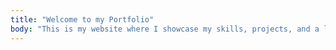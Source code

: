 ```yaml
---
title: "Welcome to my Portfolio"
body: "This is my website where I showcase my skills, projects, and a little about myself. Explore the different sections to learn more."
---
```


